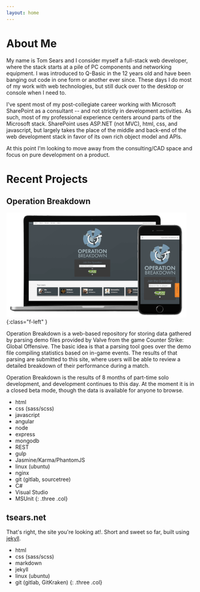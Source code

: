 ```yaml
---
layout: home
---
```


# About Me #

My name is Tom Sears and I consider myself a full-stack web developer, where the
stack starts at a pile of PC components and networking equipment. I was introduced
to Q-Basic in the 12 years old and have been banging out code in one form or another
ever since.  These days I do most of my work with web technologies, but still duck
over to the desktop or console when I need to.

I've spent most of my post-collegiate career working with Microsoft SharePoint as
a consultant -- and not strictly in development activities.  As such, most of my
professional experience centers around parts of the Microsoft stack. SharePoint
uses ASP.NET (not MVC), html, css, and javascript, but largely takes the place of
the middle and back-end of the web development stack in favor of its own rich object
model and APIs.

At this point I'm looking to move away from the consulting/CAD space and focus on
pure development on a product.

# Recent Projects #

## Operation Breakdown ##

![Operation Breakdown on Laptop and Phone](/assets/images/opbd.png){:class="f-left" }

Operation Breakdown
is a web-based repository for storing data gathered by parsing demo files provided
by Valve from the game Counter Strike: Global Offensive. The basic idea is that a
parsing tool goes over the demo file compiling statistics based on in-game events.
The results of that parsing are submitted to this site, where users will be able
to review a detailed breakdown of their performance during a match.

Operation Breakdown is the results of 8 months of part-time solo development, and
development continues to this day.  At the moment it is in a closed beta mode, though
the data is available for anyone to browse.

* html
* css (sass/scss)
* javascript
* angular
* node
* express
* mongodb
* REST
* gulp
* Jasmine/Karma/PhantomJS
* linux (ubuntu)
* nginx
* git (gitlab, sourcetree)
* C#
* Visual Studio
* MSUnit
{: .three .col}

## tsears.net ##

That's right, the site you're looking at!.  Short and sweet so far, built using
[jekyll](https://jekyllrb.com/).

* html
* css (sass/scss)
* markdown
* jekyll
* linux (ubuntu)
* git (gitlab, GitKraken)
{: .three .col}
